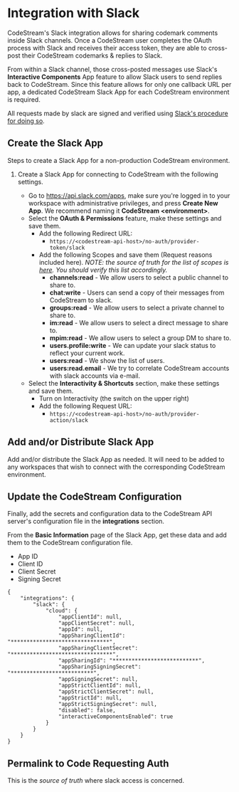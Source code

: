 # Integration with Slack

CodeStream's Slack integration allows for sharing codemark comments inside Slack
channels. Once a CodeStream user completes the OAuth process with Slack and
receives their access token, they are able to cross-post their CodeStream
codemarks & replies to Slack.

From within a Slack channel, those cross-posted messages use Slack's
**Interactive Components** App feature to allow Slack users to send replies back
to CodeStream. Since this feature allows for only one callback URL per app, a
dedicated CodeStream Slack App for each CodeStream environment is required.

All requests made by slack are signed and verified using [Slack's procedure for
doing so](https://api.slack.com/docs/verifying-requests-from-slack).


## Create the Slack App

Steps to create a Slack App for a non-production CodeStream environment.

1. Create a Slack App for connecting to CodeStream with the following
   settings.

	*	Go to https://api.slack.com/apps, make sure you're logged in to your
		workspace with administrative privileges, and press **Create New App**. We
		recommend naming it **CodeStream \<environment\>**.
    *   Select the **OAuth & Permissions** feature, make these settings and save
        them.
        *   Add the following Redirect URL:
            - `https://<codestream-api-host>/no-auth/provider-token/slack`
        *   Add the following Scopes and save them (Request reasons included
            here). _NOTE: the source of truth for the list of scopes is [here]().
            You should verify this list accordingly._
            - **channels:read** - We allow users to select a public channel to share
            to.
            - **chat:write** - Users can send a copy of their messages from
            CodeStream to slack.
            - **groups:read** - We allow users to select a private channel to share
            to.
            - **im:read** - We allow users to select a direct message to share to.
            - **mpim:read** - We allow users to select a group DM to share to.
            - **users.profile:write** - We can update your slack status to reflect
            your current work.
            - **users:read** - We show the list of users.
            - **users:read.email** - We try to correlate CodeStream accounts with
            slack accounts via e-mail.
    *   Select the **Interactivity & Shortcuts** section, make these settings
        and save them.
        *   Turn on Interactivity (the switch on the upper right)
        *   Add the following Request URL:
            - `https://<codestream-api-host>/no-auth/provider-action/slack`

## Add and/or Distribute Slack App

Add and/or distribute the Slack App as needed. It will need to be added to any
workspaces that wish to connect with the corresponding CodeStream environment.

## Update the CodeStream Configuration

Finally, add the secrets and configuration data to the CodeStream API server's
configuration file in the **integrations** section.

From the **Basic Information** page of the Slack App, get these data and add
them to the CodeStream configuration file.

- App ID
- Client ID
- Client Secret
- Signing Secret


```
{
    "integrations": {
		"slack": {
			"cloud": {
				"appClientId": null,
				"appClientSecret": null,
				"appId": null,
				"appSharingClientId": "*******************************",
				"appSharingClientSecret": "********************************",
				"appSharingId": "***************************",
				"appSharingSigningSecret": "**************************",
				"appSigningSecret": null,
				"appStrictClientId": null,
				"appStrictClientSecret": null,
				"appStrictId": null,
				"appStrictSigningSecret": null,
				"disabled": false,
				"interactiveComponentsEnabled": true
			}
		}
    }
}
```

## Permalink to Code Requesting Auth

This is the _source of truth_ where slack access is concerned.
